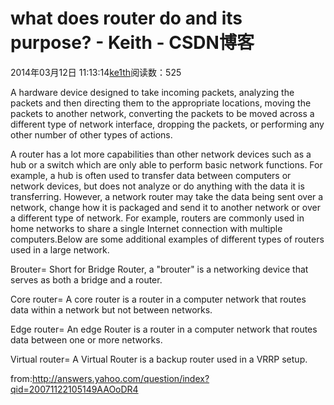 # what does router do and its purpose? - Keith - CSDN博客





2014年03月12日 11:13:14[ke1th](https://me.csdn.net/u012436149)阅读数：525







A hardware device designed to take incoming
 packets, analyzing the packets and then directing them to the appropriate locations, moving the packets to another network, converting the packets
 to be moved across a different type of network interface, dropping the packets, or performing any other number of other types of actions. 

A router has a lot more capabilities than other network
 devices such as a hub or a switch which are only able to perform basic network functions. For example, a hub is often used to transfer data between
 computers or network devices, but does not analyze or do anything with the data it is transferring. However, a network router may take the data being sent over a network, change how it is packaged and send it to another network or over a different type of
 network. For example, routers are commonly used in home networks to share a single Internet connection with multiple computers.Below are some additional examples of different types of routers used in a large network. 

Brouter= Short for Bridge Router, a "brouter" is a networking device that serves as both a bridge and a router. 

Core router= A core router is a router in a computer
 network that routes data within a network but not between networks. 

Edge router= An edge Router is a router in a computer network that routes data between one or more networks. 


Virtual router= A Virtual Router is a backup router used in a VRRP setup.




from:http://answers.yahoo.com/question/index?qid=20071122105149AAOoDR4



